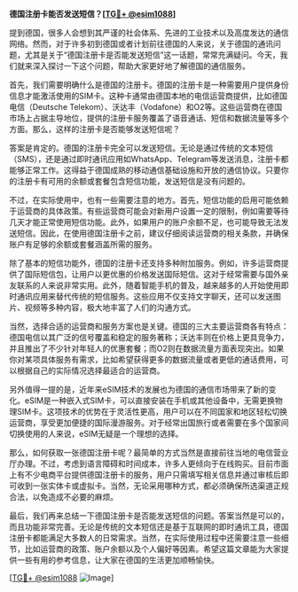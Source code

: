 **德国注册卡能否发送短信？[[TG💪+ @esim1088](https://t.me/s/esim1088)]**

提到德国，很多人会想到其严谨的社会体系、先进的工业技术以及高度发达的通信网络。然而，对于许多初到德国或者计划前往德国的人来说，关于德国的通讯问题，尤其是关于“德国注册卡是否能发送短信”这一话题，常常充满疑问。今天，我们就来深入探讨一下这个问题，帮助大家更好地了解德国的通信服务。

首先，我们需要明确什么是德国的注册卡。德国的注册卡是一种需要用户提供身份信息才能激活使用的SIM卡。这种卡通常由德国本地的电信运营商提供，比如德国电信（Deutsche Telekom）、沃达丰（Vodafone）和O2等。这些运营商在德国市场上占据主导地位，提供的注册卡服务覆盖了语音通话、短信和数据流量等多个方面。那么，这样的注册卡是否能够发送短信呢？

答案是肯定的。德国的注册卡完全可以发送短信。无论是通过传统的文本短信（SMS），还是通过即时通讯应用如WhatsApp、Telegram等发送消息，注册卡都能够正常工作。这得益于德国成熟的移动通信基础设施和开放的通信协议。只要你的注册卡有可用的余额或套餐包含短信功能，发送短信是没有问题的。

不过，在实际使用中，也有一些需要注意的地方。首先，短信功能的启用可能依赖于运营商的具体政策。有些运营商可能会对新用户设置一定的限制，例如需要等待几天才能正常使用短信功能。此外，如果用户的账户余额不足，也可能导致无法发送短信。因此，在使用德国注册卡之前，建议仔细阅读运营商的相关条款，并确保账户有足够的余额或套餐涵盖所需的服务。

除了基本的短信功能外，德国的注册卡还支持多种附加服务。例如，许多运营商提供了国际短信包，让用户以更优惠的价格发送国际短信。这对于经常需要与国外亲友联系的人来说非常实用。此外，随着智能手机的普及，越来越多的人开始使用即时通讯应用来替代传统的短信服务。这些应用不仅支持文字聊天，还可以发送图片、视频等多种内容，极大地丰富了人们的沟通方式。

当然，选择合适的运营商和服务方案也是关键。德国的三大主要运营商各有特点：德国电信以其广泛的信号覆盖和稳定的服务著称；沃达丰则在价格上更具竞争力，并且推出了不少针对年轻人的优惠套餐；而O2则在数据流量方面表现突出。如果你对某项具体服务有需求，比如希望获得更多的数据流量或者更低的通话费用，可以根据自己的实际情况选择最适合的运营商。

另外值得一提的是，近年来eSIM技术的发展也为德国的通信市场带来了新的变化。eSIM是一种嵌入式SIM卡，可以直接安装在手机或其他设备中，无需更换物理SIM卡。这项技术的优势在于灵活性更高，用户可以在不同国家和地区轻松切换运营商，享受更加便捷的国际漫游服务。对于经常出国旅行或者需要在多个国家间切换使用的人来说，eSIM无疑是一个理想的选择。

那么，如何获取一张德国注册卡呢？最简单的方式当然是直接前往当地的电信营业厅办理。不过，考虑到语言障碍和时间成本，许多人更倾向于在线购买。目前市面上有不少电商平台提供德国注册卡的服务，用户只需填写相关信息并通过审核后即可收到一张实体卡或虚拟卡。当然，无论采用哪种方式，都必须确保所选渠道正规合法，以免造成不必要的麻烦。

最后，我们再来总结一下德国注册卡是否能发送短信的问题。答案当然是可以的，而且功能非常完善。无论是传统的文本短信还是基于互联网的即时通讯工具，德国注册卡都能满足大多数人的日常需求。当然，在实际使用过程中还需要注意一些细节，比如运营商的政策、账户余额以及个人偏好等因素。希望这篇文章能为大家提供一些有用的参考信息，让大家在德国的生活更加顺畅愉快。

[[TG💪+ @esim1088](https://t.me/s/esim1088) ![Image](https://i.postimg.cc/4NQfJmqS/Snipaste-2025-05-13-00-14-12.png)]